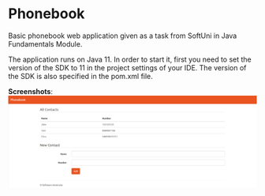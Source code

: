 # Phonebook
Basic phonebook web application given as a task from SoftUni in Java Fundamentals Module.</br>

The application runs on Java 11. In order to start it, first you need to set the version of the SDK to 11 in the project settings of your IDE. The version of the SDK is also specified in the pom.xml file.

**Screenshots**:</br>
<img src='https://github.com/NMKrastev/phonebook/blob/dev/screenshots/Phonebook.png?raw=true'>